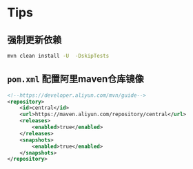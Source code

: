 # Tips

## 强制更新依赖

```bash
mvn clean install -U  -DskipTests
```

## `pom.xml` 配置阿里maven仓库镜像

```xml
<!--https://developer.aliyun.com/mvn/guide-->
<repository>
    <id>central</id>
    <url>https://maven.aliyun.com/repository/central</url>
    <releases>
        <enabled>true</enabled>
    </releases>
    <snapshots>
        <enabled>true</enabled>
    </snapshots>
</repository>
```